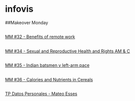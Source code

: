 # infovis

##Makeover Monday

##
[MM #32 - Benefits of remote work](https://messes.github.io/infovis/w32.html)
##
[MM #34 - Sexual and Reproductive Health and Rights AM & C](https://messes.github.io/infovis/w34.html)
##
[MM #35 - Indian batsmen v left-arm pace](https://messes.github.io/infovis/w35.html)
##
[MM #36 - Calories and Nutrients in Cereals](https://messes.github.io/infovis/w36.html)
##
[TP Datos Personales - Mateo Esses](https://messes.github.io/infovis/TPpersonales.html)


